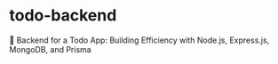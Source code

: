# todo-backend
🚀 Backend for a Todo App: Building Efficiency with Node.js, Express.js, MongoDB, and Prisma
